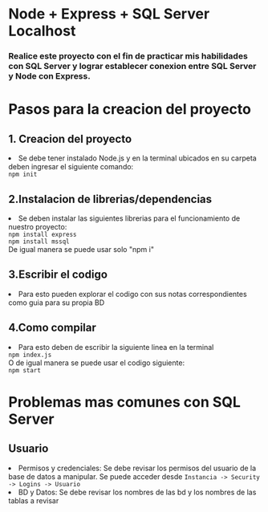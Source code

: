 # Node + Express + SQL Server Localhost

### Realice este proyecto con el fin de practicar mis habilidades con SQL Server y lograr establecer conexion entre SQL Server y Node con Express.

# Pasos para la creacion del proyecto

## 1. Creacion del proyecto
<li>Se debe tener instalado Node.js y en la terminal ubicados en su carpeta deben ingresar el siguiente comando:</li>
    <code>npm init</code>

## 2.Instalacion de librerias/dependencias
<li>Se deben instalar las siguientes librerias para el funcionamiento de nuestro proyecto:</li>
    <code>npm install express</code><br/>
    <code>npm install mssql</code><br/>
    De igual manera se puede usar solo "npm i"

## 3.Escribir el codigo
<li>Para esto pueden explorar el codigo con sus notas correspondientes como guia para su propia BD</li>

## 4.Como compilar
<li>Para esto deben de escribir la siguiente linea en la terminal</li>
    <code>npm index.js</code><br/>
    O de igual manera se puede usar el codigo siguiente:<br/>
    <code>npm start</code>

# Problemas mas comunes con SQL Server 
## Usuario
<li>Permisos y credenciales: Se debe revisar los permisos del usuario de la base de datos a manipular. Se puede acceder desde <code>Instancia -> Security -> Logins -> Usuario</code></li>
<li>BD y Datos: Se debe revisar los nombres de las bd y los nombres de las tablas a revisar</li>